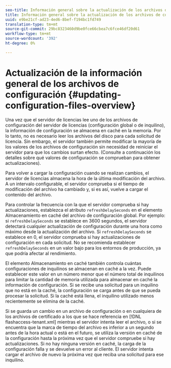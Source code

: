 ```yaml
---
seo-title: Información general sobre la actualización de los archivos de configuración
title: Información general sobre la actualización de los archivos de configuración
uuid: e9be21cf-ad23-4ed6-8bef-f194bc1fd749
translation-type: tm+mt
source-git-commit: 29bc8323460d9be0fce66cbea7c6fce46df20d61
workflow-type: tm+mt
source-wordcount: '392'
ht-degree: 0%

---
```



# Actualización de la información general de los archivos de configuración {#updating-configuration-files-overview}

Una vez que el servidor de licencias lee uno de los archivos de configuración del servidor de licencias (configuración global o de inquilino), la información de configuración se almacena en caché en la memoria. Por lo tanto, no es necesario leer los archivos del disco para cada solicitud de licencia. Sin embargo, el servidor también permite modificar la mayoría de los valores de los archivos de configuración sin necesidad de reiniciar el servidor para que los cambios surtan efecto. (Consulte a continuación los detalles sobre qué valores de configuración se comprueban para obtener actualizaciones).

Para volver a cargar la configuración cuando se realizan cambios, el servidor de licencias almacena la hora de la última modificación del archivo. A un intervalo configurable, el servidor comprueba si el tiempo de modificación del archivo ha cambiado y, si es así, vuelve a cargar el contenido del archivo.

Para controlar la frecuencia con la que el servidor comprueba si hay actualizaciones, establezca el atributo `refreshDelaySeconds` en el elemento Almacenamiento en caché del archivo de configuración global. Por ejemplo: si `refreshDelaySeconds` se establece en 3600 segundos, el servidor detectará cualquier actualización de configuración durante una hora como máximo desde la actualización del archivo. Si `refreshDelaySeconds` se establece en 0, el servidor comprueba si hay actualizaciones de configuración en cada solicitud. No se recomienda establecer `refreshDelaySeconds` en un valor bajo para los entornos de producción, ya que podría afectar al rendimiento.

El elemento Almacenamiento en caché también controla cuántas configuraciones de inquilinos se almacenan en caché a la vez. Puede establecer este valor en un número menor que el número total de inquilinos para limitar la cantidad de memoria utilizada para almacenar en caché la información de configuración. Si se recibe una solicitud para un inquilino que no está en la caché, la configuración se carga antes de que se pueda procesar la solicitud. Si la caché está llena, el inquilino utilizado menos recientemente se elimina de la caché.

Si se guarda un cambio en un archivo de configuración o en cualquiera de los archivos de certificado a los que se hace referencia en [!DNL flashaccess-tenant.xml] mientras el servidor intenta leer el archivo, o si se encuentra que la marca de tiempo del archivo es inferior a un segundo antes de la hora actual o está en el futuro, se utiliza la versión en caché de la configuración hasta la próxima vez que el servidor compruebe si hay actualizaciones. Si no hay ninguna versión en caché, la carga de la configuración falla y se devuelve un error al cliente. El servidor intenta cargar el archivo de nuevo la próxima vez que reciba una solicitud para ese inquilino.
